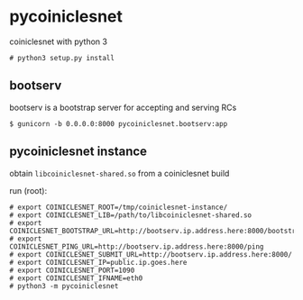 # pycoiniclesnet

coiniclesnet with python 3

    # python3 setup.py install

## bootserv

bootserv is a bootstrap server for accepting and serving RCs

    $ gunicorn -b 0.0.0.0:8000 pycoiniclesnet.bootserv:app

## pycoiniclesnet instance

obtain `libcoiniclesnet-shared.so` from a coiniclesnet build

run (root):
    
    # export COINICLESNET_ROOT=/tmp/coiniclesnet-instance/
    # export COINICLESNET_LIB=/path/to/libcoiniclesnet-shared.so
    # export COINICLESNET_BOOTSTRAP_URL=http://bootserv.ip.address.here:8000/bootstrap.signed
    # export COINICLESNET_PING_URL=http://bootserv.ip.address.here:8000/ping
    # export COINICLESNET_SUBMIT_URL=http://bootserv.ip.address.here:8000/
    # export COINICLESNET_IP=public.ip.goes.here
    # export COINICLESNET_PORT=1090
    # export COINICLESNET_IFNAME=eth0
    # python3 -m pycoiniclesnet